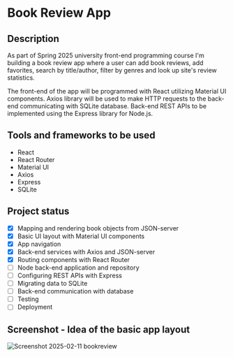# Book Review App

## Description
As part of Spring 2025 university front-end programming course I'm building a book review app where a user can add book reviews, add favorites, search by title/author, filter by genres and look up site's review statistics.

The front-end of the app will be programmed with React utilizing Material UI components. Axios library will be used to make HTTP requests to the back-end communicating with SQLite database. Back-end REST APIs to be implemented using the Express library for Node.js.

## Tools and frameworks to be used
- React
- React Router
- Material UI
- Axios
- Express
- SQLite

## Project status
- [x] Mapping and rendering book objects from JSON-server
- [x] Basic UI layout with Material UI components
- [x] App navigation
- [x] Back-end services with Axios and JSON-server
- [x] Routing components with React Router
- [ ] Node back-end application and repository
- [ ] Configuring REST APIs with Express
- [ ] Migrating data to SQLite
- [ ] Back-end communication with database
- [ ] Testing
- [ ] Deployment

## Screenshot - Idea of the basic app layout


![Screenshot 2025-02-11 bookreview](https://github.com/user-attachments/assets/4a7e114f-73fc-45c4-8230-61d385013962)
